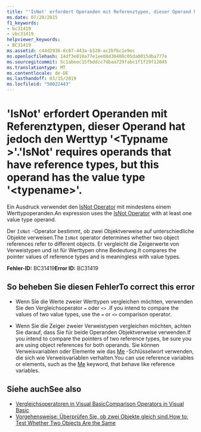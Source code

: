 ```yaml
---
title: "'IsNot' erfordert Operanden mit Referenztypen, dieser Operand hat jedoch den Werttyp '<typename>'."
ms.date: 07/20/2015
f1_keywords:
- bc31419
- vbc31419
helpviewer_keywords:
- BC31419
ms.assetid: c44d2936-8c07-443a-b320-ac2bfbc1e9ec
ms.openlocfilehash: 14df3e018a77e1ee08d30408c05da0015dba777e
ms.sourcegitcommit: 5c1abeec15fbddcc7dbaa729fabc1f1f29f12045
ms.translationtype: MT
ms.contentlocale: de-DE
ms.lasthandoff: 03/15/2019
ms.locfileid: "58022443"
---
```

# <a name="isnot-requires-operands-that-have-reference-types-but-this-operand-has-the-value-type-typename"></a><span data-ttu-id="e2d6c-102">'IsNot' erfordert Operanden mit Referenztypen, dieser Operand hat jedoch den Werttyp '\<Typname >'.</span><span class="sxs-lookup"><span data-stu-id="e2d6c-102">'IsNot' requires operands that have reference types, but this operand has the value type '\<typename>'.</span></span>
<span data-ttu-id="e2d6c-103">Ein Ausdruck verwendet den [IsNot Operator](../../visual-basic/language-reference/operators/isnot-operator.md) mit mindestens einem Werttypoperanden.</span><span class="sxs-lookup"><span data-stu-id="e2d6c-103">An expression uses the [IsNot Operator](../../visual-basic/language-reference/operators/isnot-operator.md) with at least one value type operand.</span></span>  
  
 <span data-ttu-id="e2d6c-104">Der `IsNot` -Operator bestimmt, ob zwei Objektverweise auf unterschiedliche Objekte verweisen.</span><span class="sxs-lookup"><span data-stu-id="e2d6c-104">The `IsNot` operator determines whether two object references refer to different objects.</span></span> <span data-ttu-id="e2d6c-105">Er vergleicht die Zeigerwerte von Verweistypen und ist für Werttypen ohne Bedeutung.</span><span class="sxs-lookup"><span data-stu-id="e2d6c-105">It compares the pointer values of reference types and is meaningless with value types.</span></span>  
  
 <span data-ttu-id="e2d6c-106">**Fehler-ID:** BC31419</span><span class="sxs-lookup"><span data-stu-id="e2d6c-106">**Error ID:** BC31419</span></span>  
  
## <a name="to-correct-this-error"></a><span data-ttu-id="e2d6c-107">So beheben Sie diesen Fehler</span><span class="sxs-lookup"><span data-stu-id="e2d6c-107">To correct this error</span></span>  
  
-   <span data-ttu-id="e2d6c-108">Wenn Sie die Werte zweier Werttypen vergleichen möchten, verwenden Sie den Vergleichsoperator `=` oder `<>` .</span><span class="sxs-lookup"><span data-stu-id="e2d6c-108">If you intend to compare the values of two value types, use the `=` or `<>` comparison operator.</span></span>  
  
-   <span data-ttu-id="e2d6c-109">Wenn Sie die Zeiger zweier Verweistypen vergleichen möchten, achten Sie darauf, dass Sie für beide Operanden Objektverweise verwenden.</span><span class="sxs-lookup"><span data-stu-id="e2d6c-109">If you intend to compare the pointers of two reference types, be sure you are using object references for both operands.</span></span> <span data-ttu-id="e2d6c-110">Sie können Verweisvariablen oder Elemente wie das [Me](~/docs/visual-basic/programming-guide/program-structure/me-my-mybase-and-myclass.md#me) -Schlüsselwort verwenden, die sich wie Verweisvariablen verhalten.</span><span class="sxs-lookup"><span data-stu-id="e2d6c-110">You can use reference variables or elements, such as the [Me](~/docs/visual-basic/programming-guide/program-structure/me-my-mybase-and-myclass.md#me) keyword, that behave like reference variables.</span></span>  
  
## <a name="see-also"></a><span data-ttu-id="e2d6c-111">Siehe auch</span><span class="sxs-lookup"><span data-stu-id="e2d6c-111">See also</span></span>

- [<span data-ttu-id="e2d6c-112">Vergleichsoperatoren in Visual Basic</span><span class="sxs-lookup"><span data-stu-id="e2d6c-112">Comparison Operators in Visual Basic</span></span>](../../visual-basic/programming-guide/language-features/operators-and-expressions/comparison-operators.md)
- [<span data-ttu-id="e2d6c-113">Vorgehensweise: Überprüfen Sie, ob zwei Objekte gleich sind.</span><span class="sxs-lookup"><span data-stu-id="e2d6c-113">How to: Test Whether Two Objects Are the Same</span></span>](../../visual-basic/programming-guide/language-features/operators-and-expressions/how-to-test-whether-two-objects-are-the-same.md)
